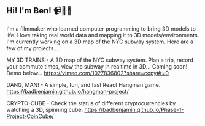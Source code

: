## Hi! I'm Ben! 📹💾🎶

  I'm a filmmaker who learned computer programming to bring 3D models to life. I love taking real world data and mapping it to 3D models/environments. I'm currently working on a 3D map of the NYC subway system. Here are a few of my projects...

MY 3D TRAINS - A 3D map of the NYC subway system. Plan a trip, record your commute times, view the subway in realtime in 3D... Coming soon! Demo below...
https://vimeo.com/1027836802?share=copy#t=0

DANG, MAN! - A simple, fun, and fast React Hangman game. 
https://badbenjamin.github.io/hangman-project/

CRYPTO-CUBE - Check the status of different cryptocurrencies by watching a 3D, spinning cube. 
https://badbenjamin.github.io/Phase-1-Project-CoinCube/

